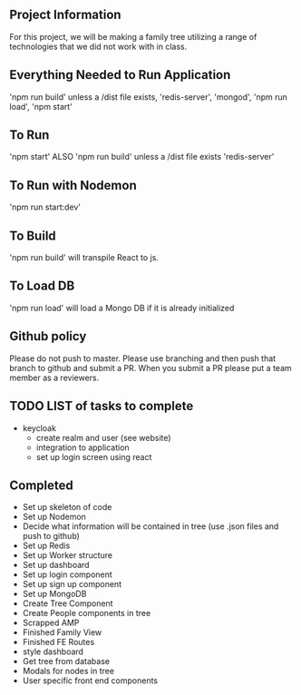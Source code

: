 ## Project Information
For this project, we will be making a family tree utilizing a range of technologies that we did not work with in class.

## Everything Needed to Run Application
'npm run build' unless a /dist file exists,
'redis-server',
'mongod',
'npm run load',
'npm start'

## To Run
'npm start'
ALSO
'npm run build' unless a /dist file exists
'redis-server'

## To Run with Nodemon
'npm run start:dev'

## To Build
'npm run build' will transpile React to js. 

## To Load DB
'npm run load' will load a Mongo DB if it is already initialized 

## Github policy
Please do not push to master. Please use branching and then push that branch to github and submit a PR. When you submit a PR please put a team member as a reviewers.

## TODO LIST of tasks to complete
- keycloak
    - create realm and user (see website)
    - integration to application
    - set up login screen using react

## Completed
- Set up skeleton of code
- Set up Nodemon
- Decide what information will be contained in tree (use .json files and push to github)
- Set up Redis
- Set up Worker structure
- Set up dashboard
- Set up login component
- Set up sign up component
- Set up MongoDB
- Create Tree Component
- Create People components in tree
- Scrapped AMP
- Finished Family View
- Finished FE Routes
- style dashboard
- Get tree from database
- Modals for nodes in tree
- User specific front end components